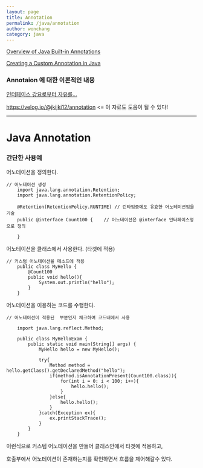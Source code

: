 ```yaml
---
layout: page
title: Annotation
permalink: /java/annotation
author: wonchang
category: java
---
```


[Overview of Java Built-in Annotations](https://www.baeldung.com/java-default-annotations)

[Creating a Custom Annotation in Java](https://www.baeldung.com/java-custom-annotation)

### Annotaion 에 대한 이론적인 내용

[인터페이스 강요로부터 자유를...](https://www.nextree.co.kr/p5864/)

https://velog.io/@jkijki12/annotation  <= 이 자료도 도움이 될 수 있다!



---
# Java Annotation

### 간단한 사용예

어노테이션을 정의한다.
```
// 어노테이션 생성
	import java.lang.annotation.Retention;
    import java.lang.annotation.RetentionPolicy;

    @Retention(RetentionPolicy.RUNTIME)	// 런타임중에도 유효한 어노테이션임을 기술
    public @interface Count100 {	// 어노테이션은 @interface 인터페이스명으로 정의
	
    }
```

어노테이션을 클래스에서 사용한다. (타겟에 적용)
```
// 커스텀 어노테이션을 메소드에 적용
	public class MyHello {
        @Count100
        public void hello(){
            System.out.println("hello");
        }
    }
```

어노테이션을 이용하는 코드를 수행한다.
```
// 어노테이션이 적용된  부분인지 체크하여 코드내에서 사용

    import java.lang.reflect.Method;

    public class MyHelloExam {
        public static void main(String[] args) {
            MyHello hello = new MyHello();

            try{
                Method method = hello.getClass().getDeclaredMethod("hello");
				if(method.isAnnotationPresent(Count100.class)){
                    for(int i = 0; i < 100; i++){
                        hello.hello();
                    }
                }else{
                    hello.hello();
                }
            }catch(Exception ex){
                ex.printStackTrace();
            }       
        }
    }
```

이런식으로 커스템 어노테이션을 만들어 클래스안에서 타겟에 적용하고,

호출부에서 어노테이션이 존재하는지를 확인하면서 흐름을 제어해갈수 있다.



